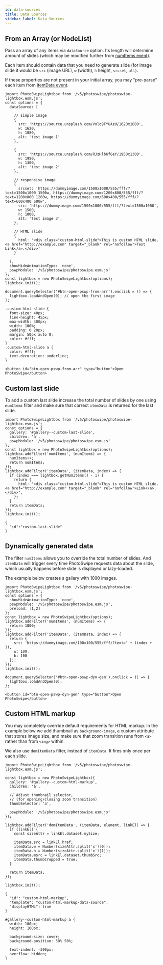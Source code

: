 ```yaml
---
id: data-sources
title: Data Sources
sidebar_label: Data Sources
---
```


## From an Array (or NodeList)

Pass an array of any items via `dataSource` option. Its length will determine amount of slides (which may be modified further from [numItems event](#dynamically-generated-data)).

Each item should contain data that you need to generate slide (for image slide it would be `src` (image URL), `w` (width), `h` height, `srcset`, `alt`).

If these properties are not present in your initial array, you may "pre-parse" each item from  [itemData event](#dynamically-generated-data).

<!-- PhotoSwipe example block START -->
<div class="pswp-example">

```pswp_example js
import PhotoSwipeLightbox from '/v5/photoswipe/photoswipe-lightbox.esm.js';
const options = {
  dataSource: [

    // simple image
    {
      src: 'https://source.unsplash.com/Volo9FYUAzU/1620x1080',
      w: 1620,
      h: 1080,
      alt: 'test image 1'
    },

    {
      src: 'https://source.unsplash.com/RJzHlbKf6eY/1950x1300',
      w: 1950,
      h: 1300,
      alt: 'test image 2'
    },

    // responsive image
    {
      srcset: 'https://dummyimage.com/1500x1000/555/fff/?text=1500x1000 1500w, https://dummyimage.com/1200x800/555/fff/?text=1200x800 1200w, https://dummyimage.com/600x400/555/fff/?text=600x400 600w',
      src: 'https://dummyimage.com/1500x1000/555/fff/?text=1500x1000',
      w: 1500,
      h: 1000,
      alt: 'test image 3',
    },

    // HTML slide
    {
      html: '<div class="custom-html-slide">This is custom HTML slide. <a href="http://example.com" target="_blank" rel="nofollow">Test Link</a>.</div>'
    }

  ],
  showHideAnimationType: 'none',
  pswpModule: '/v5/photoswipe/photoswipe.esm.js'
};
const lightbox = new PhotoSwipeLightbox(options);
lightbox.init();

document.querySelector('#btn-open-pswp-from-arr').onclick = () => {
  lightbox.loadAndOpen(0); // open the first image
};
```

```pswp_example css
.custom-html-slide {
  font-size: 40px;
  line-height: 45px;
  max-width: 400px;
  width: 100%;
  padding: 0 20px;
  margin: 50px auto 0;
  color: #fff;
}
.custom-html-slide a {
  color: #fff;
  text-decoration: underline;
}
```

```pswp_example html
<button id="btn-open-pswp-from-arr" type="button">Open PhotoSwipe</button>
```

</div> 
<!-- PhotoSwipe example block END -->







## Custom last slide

To add a custom last slide increase the total number of slides by one using `numItems` filter and make sure that correct `itemData` is returned for the last slide.

<!-- PhotoSwipe example block START -->
<div class="pswp-example">

```pswp_example js
import PhotoSwipeLightbox from '/v5/photoswipe/photoswipe-lightbox.esm.js';
const options = {
  gallery: '#gallery--custom-last-slide',
  children: 'a',
  pswpModule: '/v5/photoswipe/photoswipe.esm.js'
};
const lightbox = new PhotoSwipeLightbox(options);
lightbox.addFilter('numItems', (numItems) => {
  numItems++;
  return numItems;
});
lightbox.addFilter('itemData', (itemData, index) => {
  if (index === lightbox.getNumItems() - 1) {
    return {
      html: '<div class="custom-html-slide">This is custom HTML slide. <a href="http://example.com" target="_blank" rel="nofollow">Link</a>.</div>',
    };
  }
  return itemData;
});
lightbox.init();
```

```pswp_example gallery
{
  "id":"custom-last-slide"
}
```

</div> 
<!-- PhotoSwipe example block END -->

## Dynamically generated data

The filter `numItems` allows you to override the total number of slides. And `itemData` will trigger every time PhotoSwipe requests data about the slide, which usually happens before slide is displayed or lazy-loaded.

The example below creates a gallery with 1000 images.

<!-- PhotoSwipe example block START -->
<div class="pswp-example">

```pswp_example js
import PhotoSwipeLightbox from '/v5/photoswipe/photoswipe-lightbox.esm.js';
const options = {
  showHideAnimationType: 'none',
  pswpModule: '/v5/photoswipe/photoswipe.esm.js',
  preload: [1,2]
};
const lightbox = new PhotoSwipeLightbox(options);
lightbox.addFilter('numItems', (numItems) => {
  return 1000;
});
lightbox.addFilter('itemData', (itemData, index) => {
  return {
    src: 'https://dummyimage.com/100x100/555/fff/?text=' + (index + 1),
    w: 100,
    h: 100
  };;
});
lightbox.init();

document.querySelector('#btn-open-pswp-dyn-gen').onclick = () => {
  lightbox.loadAndOpen(0);
};
```

```pswp_example html
<button id="btn-open-pswp-dyn-gen" type="button">Open PhotoSwipe</button>
```

</div> 
<!-- PhotoSwipe example block END -->


## Custom HTML markup

You may completely override default requirements for HTML markup. In the example below we add thumbnail as `background-image`, a custom attribute that stores image size, and make sure that zoom transition runs from `<a>` rather than from `<img>` within.

We also use `domItemData` filter, instead of `itemData`. It fires only once per each slide.

<!-- PhotoSwipe example block START -->
<div class="pswp-example">

```pswp_example js
import PhotoSwipeLightbox from '/v5/photoswipe/photoswipe-lightbox.esm.js';

const lightbox = new PhotoSwipeLightbox({
  gallery: '#gallery--custom-html-markup',
  children: 'a',

  // Adjust thumbnail selector,
  // (for opening/closing zoom transition)
  thumbSelector: 'a',

  pswpModule: '/v5/photoswipe/photoswipe.esm.js'
});

lightbox.addFilter('domItemData', (itemData, element, linkEl) => {
  if (linkEl) {
    const sizeAttr = linkEl.dataset.mySize;

    itemData.src = linkEl.href;
    itemData.w = Number(sizeAttr.split('x')[0]);
    itemData.h = Number(sizeAttr.split('x')[1]);
    itemData.msrc = linkEl.dataset.thumbSrc;
    itemData.thumbCropped = true;
  }

  return itemData;
});

lightbox.init();
```



```pswp_example gallery
{ 
  "id": "custom-html-markup",
  "template": "custom-html-markup-data-source",
  "displayHTML": true
}
```

```pswp_example css
#gallery--custom-html-markup a {
  width: 100px;
  height: 100px;

  background-size: cover;
  background-position: 50% 50%;

  text-indent: -300px;
  overflow: hidden;
}
```

</div> 
<!-- PhotoSwipe example block END -->

